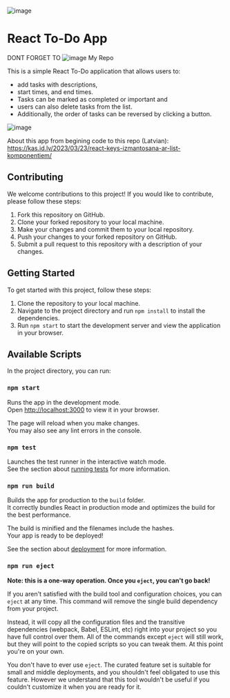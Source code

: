 ![image](https://user-images.githubusercontent.com/118832438/227322224-7af368b1-866e-4f84-8b5c-28fe0fc80af4.png)

# React To-Do App
DONT FORGET TO ![image](https://user-images.githubusercontent.com/118832438/227325321-3c94a15d-0cbe-491d-b84f-b43237b87f5e.png)
 My Repo


This is a simple React To-Do application that allows users to:
- add tasks with descriptions, 
- start times, and end times. 
- Tasks can be marked as completed or important and 
- users can also delete tasks from the list. 
- Additionally, the order of tasks can be reversed by clicking a button.

![image](https://user-images.githubusercontent.com/118832438/227321074-072970a7-fb1c-4096-adbd-ed5a63803285.png)

About this app from begining code to this repo (Latvian): https://kas.id.lv/2023/03/23/react-keys-izmantosana-ar-list-komponentiem/
## Contributing

We welcome contributions to this project! If you would like to contribute, please follow these steps:

1. Fork this repository on GitHub.
2. Clone your forked repository to your local machine.
3. Make your changes and commit them to your local repository.
4. Push your changes to your forked repository on GitHub.
5. Submit a pull request to this repository with a description of your changes.


## Getting Started

To get started with this project, follow these steps:

1. Clone the repository to your local machine.
2. Navigate to the project directory and run `npm install` to install the dependencies.
3. Run `npm start` to start the development server and view the application in your browser.

## Available Scripts

In the project directory, you can run:

### `npm start`

Runs the app in the development mode.\
Open [http://localhost:3000](http://localhost:3000) to view it in your browser.

The page will reload when you make changes.\
You may also see any lint errors in the console.

### `npm test`

Launches the test runner in the interactive watch mode.\
See the section about [running tests](https://facebook.github.io/create-react-app/docs/running-tests) for more information.

### `npm run build`

Builds the app for production to the `build` folder.\
It correctly bundles React in production mode and optimizes the build for the best performance.

The build is minified and the filenames include the hashes.\
Your app is ready to be deployed!

See the section about [deployment](https://facebook.github.io/create-react-app/docs/deployment) for more information.

### `npm run eject`

**Note: this is a one-way operation. Once you `eject`, you can't go back!**

If you aren't satisfied with the build tool and configuration choices, you can `eject` at any time. This command will remove the single build dependency from your project.

Instead, it will copy all the configuration files and the transitive dependencies (webpack, Babel, ESLint, etc) right into your project so you have full control over them. All of the commands except `eject` will still work, but they will point to the copied scripts so you can tweak them. At this point you're on your own.

You don't have to ever use `eject`. The curated feature set is suitable for small and middle deployments, and you shouldn't feel obligated to use this feature. However we understand that this tool wouldn't be useful if you couldn't customize it when you are ready for it.




